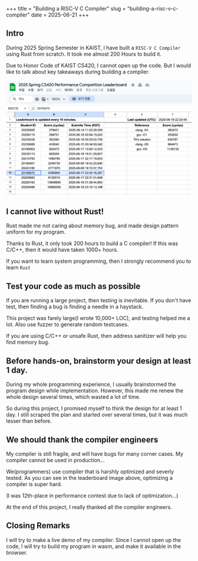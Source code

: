 +++
title = "Building a RISC-V C Compiler"
slug = "building-a-risc-v-c-compiler"
date = 2025-06-21
+++

## Intro
During 2025 Spring Semester in KAIST, I have built a `RISC-V C Compiler` using Rust from scratch. It took me almost 200 Hours to build it.

Due to Honor Code of KAIST CS420, I cannot open up the code. But I would like to talk about key takeaways during building a compiler.

<img src="compiler-competition-leaderboard.png" alt="cs420 RISC-V bench performance competition">

## I cannot live without Rust!
Rust made me not caring about memory bug, and made design pattern uniform for my program.

Thanks to Rust, it only took 200 hours to build a C compiler! If this was C/C++, then it would have taken 1000+ hours.

If you want to learn system programming, then I strongly recommend you to learn `Rust`

## Test your code as much as possible
If you are running a large project, then testing is inevitable. If you don't have test, then finding a bug is finding a needle in a haystack.

This project was farely large(I wrote 10,000+ LOC), and testing helped me a lot. Also use fuzzer to generate random testcases.

If you are using C/C++ or unsafe Rust, then address sanitizer will help you find memory bug.

## Before hands-on, brainstorm your design at least 1 day.
During my whole programming experience, I usually brainstormed the program design while implementation. However, this made me renew the whole design several times, which wasted a lot of time.

So during this project, I promised myself to think the design for at least 1 day. I still scraped the plan and started over several times, but it was much lesser than before.

## We should thank the compiler engineers
My compiler is still fragile, and will have bugs for many corner cases. My compiler cannot be used in production...

We(programmers) use compiler that is harshly optimized and severly tested. As you can see in the leaderboard image above, optimizing a compiler is super hard.

(I was 12th-place in performance contest due to lack of optimization...)

At the end of this project, I really thanked all the compiler engineers.

## Closing Remarks
I will try to make a live demo of my compiler. Since I cannot open up the code, I will try to build my program in wasm, and make it available in the browser.
